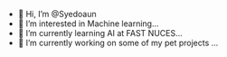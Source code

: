 - 👋 Hi, I’m @Syedoaun
- 👀 I’m interested in Machine learning...
- 🌱 I’m currently learning AI at FAST NUCES...
- 💞️ I’m currently working on some of my pet projects ...


<!---
Syedoaun/Syedoaun is a ✨ special ✨ repository because its `README.md` (this file) appears on your GitHub profile.
You can click the Preview link to take a look at your changes.
--->
